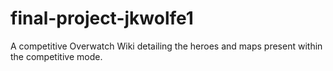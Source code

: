 # final-project-jkwolfe1
A competitive Overwatch Wiki detailing the heroes and maps present within the competitive mode.
